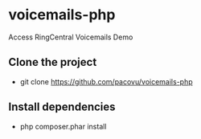# voicemails-php
Access RingCentral Voicemails Demo
## Clone the project
* git clone https://github.com/pacovu/voicemails-php

## Install dependencies
* php composer.phar install
